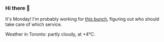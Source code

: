 ### Hi there :wave:

It's Monday! I'm probably working for [this bunch](https://github.com/kohofinancial), figuring out who should take care of which service.

Weather in Toronto: partly cloudy, at +4°C.
